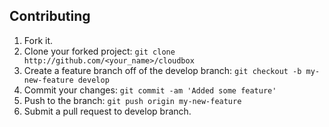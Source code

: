 ## Contributing

1. Fork it.
1. Clone your forked project: `git clone http://github.com/<your_name>/cloudbox`
1. Create a feature branch off of the develop branch: `git checkout -b my-new-feature develop`
1. Commit your changes: `git commit -am 'Added some feature'`
1. Push to the branch: `git push origin my-new-feature`
1. Submit a pull request to develop branch.
